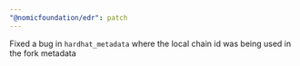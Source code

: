 ```yaml
---
"@nomicfoundation/edr": patch
---
```


Fixed a bug in `hardhat_metadata` where the local chain id was being used in the fork metadata
